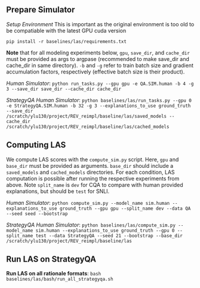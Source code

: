 ## Prepare Simulator

*Setup Environment* This is important as the original environment is too old to be compatiable with the latest GPU cuda version

`pip install -r baselines/las/requirements.txt`

**Note** that for all modeling experiments below, `gpu`, `save_dir`, and `cache_dir` must be provided as args to argpase (recommended to make save_dir and cache_dir in same directory). `-b` and `-g` refer to train batch size and gradient accumulation factors, respectively (effective batch size is their product). 

*Human Simulator*: `python run_tasks.py --gpu gpu -e QA.SIM.human -b 4 -g 3 --save_dir save_dir --cache_dir cache_dir`

*StrategyQA Human Simulator*: `python baselines/las/run_tasks.py --gpu 0 -e StrategyQA.SIM.human -b 32 -g 3 --explanations_to_use ground_truth --save_dir /scratch/ylu130/project/REV_reimpl/baseline/las/saved_models --cache_dir /scratch/ylu130/project/REV_reimpl/baseline/las/cached_models`

## Computing LAS

We compute LAS scores with the `compute_sim.py` script. Here, `gpu` and `base_dir` must be provided as arguments. `base_dir` should include a `saved_models` and `cached_models` directories. For each condition, LAS computation is possible after running the respective experiments from above. Note `split_name` is `dev` for CQA to compare with human provided explanations, but should be `test` for SNLI.

*Human Simulator*: `python compute_sim.py --model_name sim.human --explanations_to_use ground_truth --gpu gpu --split_name dev --data QA --seed seed --bootstrap`

*StrategyQA Human Simulator*: `python baselines/las/compute_sim.py --model_name sim.human --explanations_to_use ground_truth --gpu 0 --split_name test --data StrategyQA --seed 21 --bootstrap --base_dir /scratch/ylu130/project/REV_reimpl/baseline/las`

## Run LAS on StrategyQA
**Run LAS on all rationale formats**: `bash baselines/las/bash/run_all_strategyqa.sh`


